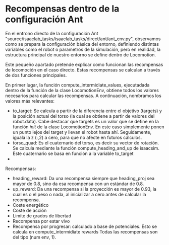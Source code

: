 # Recompensas dentro de la configuración Ant

En el entrono directo de la configuración Ant "source/isaaclab_tasks/isaaclab_tasks/direct/ant/ant_env.py", observamos como se prepara la configuración básica del entorno, definiendo distintas variables como el robot o parametros de la simulación, pero en realidad, la estructura principal de nuestro entorno se define dentro de Locomotion.

Este pequeño apartado pretende explicar como funcionan las recompensas de locomoción en el caso directo. Estas recompensas se calculan a través de dos funciones principales.

En primer lugar, la función compute_intermidiate_values, ejecutadada dentro de la función de la clase LocomotionEnv, obtiene todos los valores necesarios para calcular las recompensas. A continuación, nombramos los valores más relevantes:
- to_target: Se calcula a partir de la diferencia entre el objetivo (targets) y la posición actual del torso (la cual se obtiene a partir de valores del robot.data). Cabe destacar que targets es un valor que se define en la función _init_ de la clase LocomotionEnv. En este caso simplemente ponen un punto lejos del target y llevan el robot hasta ahí. Seguidamente, iguala la z (:,2) a cero, para que no afecte en futuros cálculos.
- torso_quad: Es el cuaternario del torso, es decir su vector de rotación. Se calcula mediante la función compute_heading_and_up de isaacsim. Este cuaternario se basa en función a la variable to_target
- 

Recompensas:
- heading_reward: Da una recompensa siempre que heading_proj sea mayor de 0.8, sino da esa recompensa con un estándar de 0.8.
- up_reward: Da una recompensa si la proyección es mayor de 0.93, la cual es o el peso o nada, al inicializar a cero antes de calcular la recompensa.
- Coste energético
- Coste de acción
- Limite de grados de libertad
- Recompensa por estar vivo
- Recompensa por progresar: calculado a base de potenciales. Esto se calcula en compute_intermidiate rewards 
Todas las recompensas son del tipo (num env, 1).